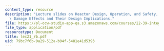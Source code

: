 ```yaml
---
content_type: resource
description: "Lecture slides on Reactor Design, Operation, and Safety, and\tRadiation\
  \ Damage Effects and Their Design Implications."
file: https://ol-ocw-studio-app-qa.s3.amazonaws.com/courses/22-39-integration-of-reactor-design-operations-and-safety-fall-2006/79bc7f6b9a29512ab94f5481e41d5393_lec21_rb.pdf
file_type: application/pdf
resourcetype: Document
title: lec21_rb.pdf
uid: 79bc7f6b-9a29-512a-b94f-5481e41d5393
---
```


